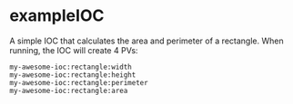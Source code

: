 # exampleIOC

A simple IOC that calculates the area and perimeter of a rectangle. When running, the IOC will create 4 PVs:

```
my-awesome-ioc:rectangle:width
my-awesome-ioc:rectangle:height
my-awesome-ioc:rectangle:perimeter
my-awesome-ioc:rectangle:area
```
